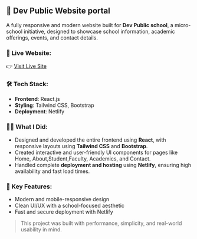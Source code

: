 ## 🏫 Dev Public Website portal

A fully responsive and modern website built for **Dev Public school**, a micro-school initiative, designed to showcase school information, academic offerings, events, and contact details.

### 🚀 Live Website:
👉 [Visit Live Site](https://dev-public.netlify.app/)

### 🛠️ Tech Stack:
- **Frontend**: React.js
- **Styling**: Tailwind CSS, Bootstrap
- **Deployment**: Netlify

### 👨‍💻 What I Did:
- Designed and developed the entire frontend using **React**, with responsive layouts using **Tailwind CSS** and **Bootstrap**.
- Created interactive and user-friendly UI components for pages like Home, About,Student,Faculty, Academics, and Contact.
- Handled complete **deployment and hosting** using **Netlify**, ensuring high availability and fast load times.

### 📌 Key Features:
- Modern and mobile-responsive design
- Clean UI/UX with a school-focused aesthetic
- Fast and secure deployment with Netlify

> This project was built with performance, simplicity, and real-world usability in mind.
